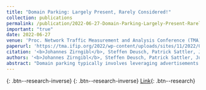 ```yaml
---
title: "Domain Parking: Largely Present, Rarely Considered!"
collection: publications
permalink: /publication/2022-06-27-Domain-Parking-Largely-Present-Rarely-Considered
important: "true"
date: 2022-06-27
venue: 'Proc. Network Traffic Measurement and Analysis Conference (TMA)'
paperurl: 'https://tma.ifip.org/2022/wp-content/uploads/sites/11/2022/06/tma2022-paper26.pdf'
citation: '<b>Johannes Zirngibl</b>, Steffen Deusch, Patrick Sattler, Juliane Aulbach, Georg Carle, Mattijs Jonker, &quot;Domain Parking: Largely Present, Rarely Considered!.&quot; Proc. Network Traffic Measurement and Analysis Conference (TMA), 2022.'
authors: '<b>Johannes Zirngibl</b>, Steffen Deusch, Patrick Sattler, Juliane Aulbach, Georg Carle, Mattijs Jonker'
abstract: "Domain parking typically involves leveraging advertisements to generate revenue on otherwise inactive domain names. Their content is rarely of real value to users and tends to be highly similar across parked domains. They have commonalities beyond content alone: parked domains can share hosting and DNS infrastructure. Parking rarely receives special treatment in existing studies (e.g., content analyses or infrastructure concentration studies). While the presence and possible bias introduced by parked pages is sometimes acknowledged in studies, the studies still treat parked domains as any other, either because differentiation is infeasible, or because doing so is considered out-of-scope. We argue that the impact of parked domains on analyses regarding the current state and future development of the Internet should not be overlooked. In this paper, we motivate this argument through quantification, and take steps towards helping other researchers identify parked domains. We systematically collect a list of 82 parking services and develop DNS-based indicators to help identify parked domains. We next quantify the presence of parked domains, using large-scale DNS data containing hundreds of millions of registered domain names, representative for a significant part of the global DNS namespace. Overall, we pinpoint 60 M parked domains, which is a significant percentage of all names under consideration (23 %) and identify up to 4 % of domains from top lists to be parked. These findings demonstrate that the effect of parked pages is potentially pronounced. We also break down into the various parking services and DNS zones. This helps us demonstrate and further discuss the effect that domain parking can have on research and Internet consolidation."
---
```

[<i class="ai ai-google-scholar"></i>](https://scholar.google.com/scholar?q=Domain+Parking:+Largely+Present,+Rarely+Considered!){: .btn--research-inverse} [<i class="fas fa-file-pdf"></i>](/files/zirngibl2022prevalenceofparking.pdf){: .btn--research-inverse} [Link](https://tma.ifip.org/2022/wp-content/uploads/sites/11/2022/06/tma2022-paper26.pdf){: .btn--research}
